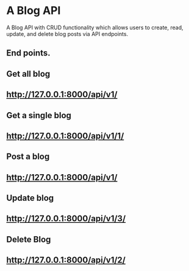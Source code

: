 # A Blog API

A Blog API with CRUD functionality which allows users to create, read, update, and delete blog posts via API endpoints.

## End points.

## Get all blog
## http://127.0.0.1:8000/api/v1/

## Get a single blog
## http://127.0.0.1:8000/api/v1/1/

## Post a blog
## http://127.0.0.1:8000/api/v1/

## Update blog
## http://127.0.0.1:8000/api/v1/3/

## Delete Blog
## http://127.0.0.1:8000/api/v1/2/

